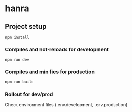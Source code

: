 # hanra

## Project setup
```
npm install
```

### Compiles and hot-reloads for development
```
npm run dev
```

### Compiles and minifies for production
```
npm run build
```

### Rollout for dev/prod

Check environment files (.env.development, .env.production)
